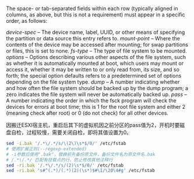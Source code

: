 The space- or tab-separated fields within each row (typically aligned in columns, as above, but this is not a requirement) must appear in a specific order, as follows:

*device-spec* – The device name, label, UUID, or other means of specifying the partition or data source this entry refers to.
*mount-point* – Where the contents of the device may be accessed after mounting; for swap partitions or files, this is set to none.
*fs-type* – The type of file system to be mounted.
*options* – Options describing various other aspects of the file system, such as whether it is automatically mounted at boot, which users may mount or access it, whether it may be written to or only read from, its size, and so forth; the special option defaults refers to a predetermined set of options depending on the file system type.
*dump* – A number indicating whether and how often the file system should be backed up by the dump program; a zero indicates the file system will never be automatically backed up.
*pass* – A number indicating the order in which the fsck program will check the devices for errors at boot time; this is 1 for the root file system and either 2 (meaning check after root) or 0 (do not check) for all other devices.

因搬迁ESXI宿主机，重启后其下的虚拟机因之前分区的pass值为2，开机时要磁盘自检，过程较慢，需要关闭自检，即将其值设置为0。

```bash
sed -i.bak '/.*\/.*/s/\(2\)\s*$/0/' /etc/fstab 
# 使用扩展正则(--regexp-extended)
# -i参数后使用".bak"，替换前先备份原文件，备份文件名为原文件名.bak
# /.*\/.*/ 匹配有挂载点的行，防止修改其他注释行
sed -ri.bak '/.*\/.*/s/(2)\s*$/0/' /etc/fstab
sed -ri.bak 's#^(.*)/(.*)(2)(\s*)$#\1/\20\4#g' /etc/fstab
```




